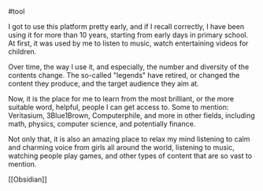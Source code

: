 #tool

I got to use this platform pretty early, and if I recall correctly, I have been using it for more than 10 years, starting from early days in primary school. At first, it was used by me to listen to music, watch entertaining videos for children.

Over time, the way I use it, and especially, the number and diversity of the contents change. The so-called "legends" have retired, or changed the content they produce, and the target audience they aim at.

Now, it is the place for me to learn from the most brilliant, or the more suitable word, helpful, people I can get access to. Some to mention: Veritasium, 3Blue1Brown, Computerphile, and more in other fields, including math, physics, computer science, and potentially finance.

Not only that, it is also an amazing place to relax my mind listening to calm and charming voice from girls all around the world, listening to music, watching people play games, and other types of content that are so vast to mention.

[[Obsidian]]